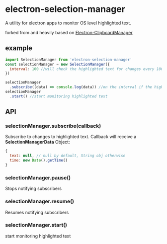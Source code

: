 # electron-selection-manager

A utility for electron apps to monitor OS level highlighted text.

forked from and heavily based on [Electron-ClipboardManager](https://github.com/Skaryon/electron-clipboardmanager)

## example
```javascript
import SelectionManager from 'electron-selection-manager'
const selectionManager = new SelectionManager({
  interval: 100 //will check the highlighted text for changes every 100 milliseconds
})

selectionManager
  .subscribe((data) => console.log(data)) //on the interval if the highlighted text has changed, listener will be called
selectionManager
  .start() //start monitoring highlighted text
```

## API

### selectionManager.subscribe(callback)
Subscribe to changes to highlighted text. Callback will receive a **SelectionManagerData** Object:
```javascript
{
  text: null, // null by default, String obj otherwise
  time: new Date().getTime()
}
```

### selectionManager.pause()
Stops notifying subscribers

### selectionManager.resume()
Resumes notifying subscribers

### selectionManager.start()
start monitoring highlighted text
